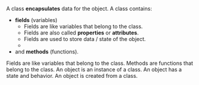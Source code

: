 A class **encapsulates** data for the object.
A class contains:

- **fields** (variables)
    - Fields are like variables that belong to the class.
    - Fields are also called **properties** or **attributes**.
    - Fields are used to store data / state of the object.
    -
- and **methods** (functions).

Fields are like variables that belong to the class.
Methods are functions that belong to the class.
An object is an instance of a class. An object has a state and behavior. An object is created from a class.